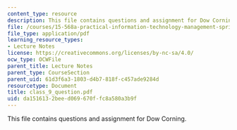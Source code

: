 ```yaml
---
content_type: resource
description: This file contains questions and assignment for Dow Corning.
file: /courses/15-568a-practical-information-technology-management-spring-2005/da1516132beed069670ffc8a580a3b9f_class_9_question.pdf
file_type: application/pdf
learning_resource_types:
- Lecture Notes
license: https://creativecommons.org/licenses/by-nc-sa/4.0/
ocw_type: OCWFile
parent_title: Lecture Notes
parent_type: CourseSection
parent_uid: 61d3f6a3-1803-d4b7-818f-c457ade9284d
resourcetype: Document
title: class_9_question.pdf
uid: da151613-2bee-d069-670f-fc8a580a3b9f
---
```

This file contains questions and assignment for Dow Corning.
